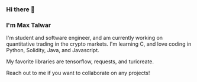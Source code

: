 ### Hi there 👋
### I'm Max Talwar

<!--
**mmt3/mmt3** is a ✨ _special_ ✨ repository because its `README.md` (this file) appears on your GitHub profile.

Here are some ideas to get you started:

- 🔭 I’m currently working on ...
- 🌱 I’m currently learning ...
- 👯 I’m looking to collaborate on ...
- 🤔 I’m looking for help with ...
- 💬 Ask me about ...
- 📫 How to reach me: ...
- 😄 Pronouns: ...
- ⚡ Fun fact: ...
-->

I'm student and software engineer, and am currently working on quantitative trading in the crypto markets. 
I'm learning C, and love coding in Python, Solidity, Java, and Javascript. 

My favorite libraries are tensorflow, requests, and turicreate. 

Reach out to me if you want to collaborate on any projects!
